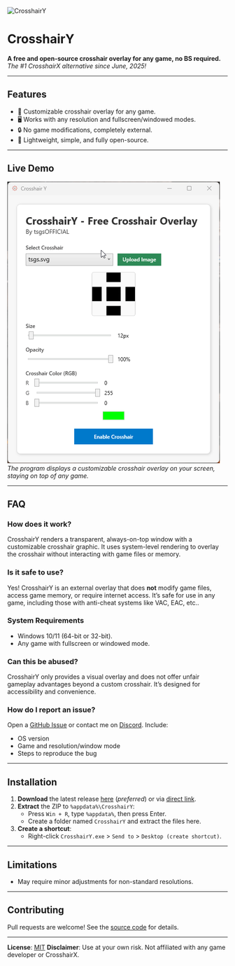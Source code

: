 ![CrosshairY](https://socialify.git.ci/tsgsOFFICIAL/CrosshairY/image?description=1&font=Source+Code+Pro&forks=1&issues=1&language=1&name=1&owner=1&pattern=Transparent&pulls=1&stargazers=1&theme=Dark)

# CrosshairY
**A free and open-source crosshair overlay for any game, no BS required.**
*The #1 CrosshairX alternative since June, 2025!*

---

## Features  
- 🎯 Customizable crosshair overlay for any game.
- 🖥️ Works with any resolution and fullscreen/windowed modes.
- 🔒 No game modifications, completely external.
- 🚀 Lightweight, simple, and fully open-source.

---

## Live Demo
![Demo](https://github.com/tsgsOFFICIAL/CrosshairY/blob/master/full_demo.gif)
*The program displays a customizable crosshair overlay on your screen, staying on top of any game.*

---

## FAQ

### **How does it work?**
CrosshairY renders a transparent, always-on-top window with a customizable crosshair graphic. It uses system-level rendering to overlay the crosshair without interacting with game files or memory.

### **Is it safe to use?**
Yes! CrosshairY is an external overlay that does **not** modify game files, access game memory, or require internet access. It’s safe for use in any game, including those with anti-cheat systems like VAC, EAC, etc..

### **System Requirements**
- Windows 10/11 (64-bit or 32-bit).
- Any game with fullscreen or windowed mode.

### **Can this be abused?**
CrosshairY only provides a visual overlay and does not offer unfair gameplay advantages beyond a custom crosshair. It’s designed for accessibility and convenience.

### **How do I report an issue?**
Open a [GitHub Issue](https://github.com/tsgsOFFICIAL/CrosshairY/issues) or contact me on [Discord](https://discord.gg/Cddu5aJ). Include:
- OS version
- Game and resolution/window mode
- Steps to reproduce the bug

---

## Installation
1. **Download** the latest release [here](https://github.com/tsgsOFFICIAL/CrosshairY/releases/latest) (*preferred*) or via [direct link](https://download-directory.github.io/?url=https://github.com/tsgsOFFICIAL/CrosshairY/tree/main/CrosshairY/bin/Release\net8.0-windows\publish\win-x64).
2. **Extract** the ZIP to `%appdata%\CrosshairY`:
   - Press `Win + R`, type `%appdata%`, then press Enter.
   - Create a folder named `CrosshairY` and extract the files here.
3. **Create a shortcut**:
   - Right-click `CrosshairY.exe` > `Send to` > `Desktop (create shortcut)`.

---

## Limitations
- May require minor adjustments for non-standard resolutions.

---

## Contributing
Pull requests are welcome! See the [source code](https://github.com/tsgsOFFICIAL/CrosshairY) for details.

---

**License**: [MIT](https://choosealicense.com/licenses/mit/)
**Disclaimer**: Use at your own risk. Not affiliated with any game developer or CrosshairX.
